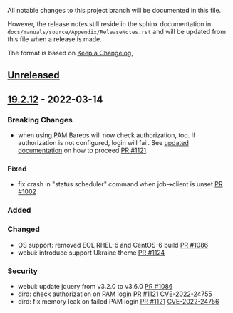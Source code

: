 All notable changes to this project branch will be documented in this file.

However, the release notes still reside in the sphinx documentation in
`docs/manuals/source/Appendix/ReleaseNotes.rst` and will be updated from this
file when a release is made.

The format is based on [Keep a Changelog](https://keepachangelog.com/en/1.0.0/),

## [Unreleased]

## [19.2.12] - 2022-03-14

### Breaking Changes
- when using PAM Bareos will now check authorization, too. If authorization is not configured, login will fail. See [updated documentation](https://docs.bareos.org/TasksAndConcepts/PAM.html#configuration) on how to proceed [PR #1121].

### Fixed
- fix crash in "status scheduler" command when job->client is unset [PR #1002]

### Added

### Changed
- OS support: removed EOL RHEL-6 and CentOS-6 build [PR #1086]
- webui: introduce support Ukraine theme [PR #1124]

### Security
- webui: update jquery from v3.2.0 to v3.6.0 [PR #1086]
- dird: check authorization on PAM login [PR #1121] [CVE-2022-24755](https://github.com/bareos/bareos/security/advisories/GHSA-4979-8ffj-4q26)
- dird: fix memory leak on failed PAM login [PR #1121] [CVE-2022-24756](https://github.com/bareos/bareos/security/advisories/GHSA-jh55-4wgw-xc9j)

[19.2.12]: https://github.com/bareos/bareos/releases/tag/Release%2F19.2.12
[PR #1002]: https://github.com/bareos/bareos/pull/1002
[PR #1086]: https://github.com/bareos/bareos/pull/1086
[PR #1121]: https://github.com/bareos/bareos/pull/1121
[PR #1124]: https://github.com/bareos/bareos/pull/1124
[unreleased]: https://github.com/bareos/bareos/tree/master

